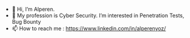 - 👋 Hi, I’m Alperen.
- 🌱 My profession is Cyber Security. I’m interested in Penetration Tests, Bug Bounty 
- 📫 How to reach me : https://www.linkedin.com/in/alperenyoz/

<!---
AlperenY-cs/AlperenY-cs is a ✨ special ✨ repository because its `README.md` (this file) appears on your GitHub profile.
You can click the Preview link to take a look at your changes.
--->
